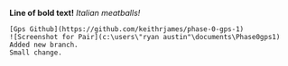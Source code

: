 **Line of bold text!**
*Italian meatballs!*
``` 2+2
[Gps Github](https://github.com/keithrjames/phase-0-gps-1)
![Screenshot for Pair](c:\users\"ryan austin"\documents\Phase0gps1)
Added new branch.
Small change.